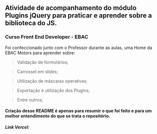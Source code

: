 ## Atividade de acompanhamento do módulo Plugins jQuery para praticar e aprender sobre a biblioteca do JS. 
### Curso Front End Developer - EBAC 

Foi confeccionado junto com o Professor durante as aulas, uma Home da EBAC Motors para aprender sobre:
 
> Validação de formulários;

> Carrossel em slides;

> Utilização de máscaras operativas;

> Exportação e utilização dos Plugins;

> Entre outros;

#### Criação desse README é apenas para resumir o que foi feito e para um melhor entendimento do que se trata o repositório.

##### Link Vercel:
